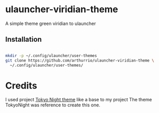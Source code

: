 # ulauncher-viridian-theme
A simple theme green viridian to ulauncher


## Installation

```sh

mkdir -p ~/.config/ulauncher/user-themes
git clone https://github.com/arthurrio/ulauncher-viridian-theme \
  ~/.config/ulauncher/user-themes/

```
# Credits
I used project [Tokyo Night theme](https://github.com/SirHades696/TokyoNight-Ulauncher-Theme) like a base to my project
The theme TokyoNight was reference to create this one.
